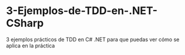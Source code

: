 # 3-Ejemplos-de-TDD-en-.NET-CSharp
3 ejemplos prácticos de TDD en C# .NET para que puedas ver cómo se aplica en la práctica
